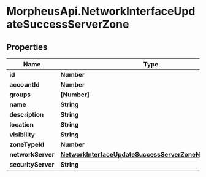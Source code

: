 # MorpheusApi.NetworkInterfaceUpdateSuccessServerZone

## Properties

Name | Type | Description | Notes
------------ | ------------- | ------------- | -------------
**id** | **Number** |  | [optional] 
**accountId** | **Number** |  | [optional] 
**groups** | **[Number]** |  | [optional] 
**name** | **String** |  | [optional] 
**description** | **String** |  | [optional] 
**location** | **String** |  | [optional] 
**visibility** | **String** |  | [optional] 
**zoneTypeId** | **Number** |  | [optional] 
**networkServer** | [**NetworkInterfaceUpdateSuccessServerZoneNetworkServer**](NetworkInterfaceUpdateSuccessServerZoneNetworkServer.md) |  | [optional] 
**securityServer** | **String** |  | [optional] 



